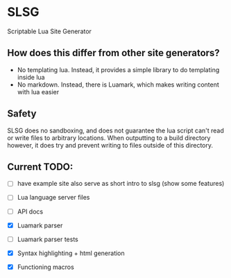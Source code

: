 # SLSG
Scriptable Lua Site Generator

## How does this differ from other site generators?
- No templating lua. Instead, it provides a simple library to do templating inside lua
- No markdown. Instead, there is Luamark, which makes writing content with lua easier

## Safety
SLSG does no sandboxing, and does not guarantee the lua script can't read or write files to arbitrary locations.
When outputting to a build directory however, it does try and prevent writing to files outside of this directory.

## Current TODO:
- [ ] have example site also serve as short intro to slsg (show some features)
- [ ] Lua language server files
- [ ] API docs
- [X] Luamark parser
- [ ] Luamark parser tests
- [X] Syntax highlighting + html generation
- [X] Functioning macros

